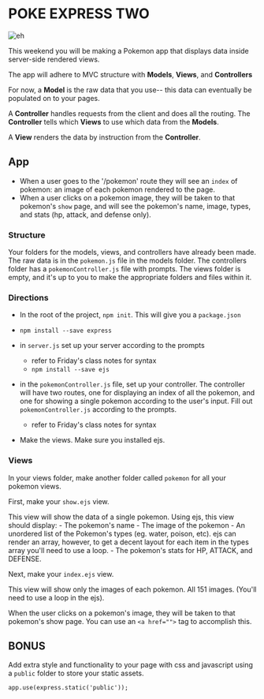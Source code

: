 # POKE EXPRESS TWO

![eh](http://orig10.deviantart.net/54d7/f/2013/265/a/b/w_by_professorlayton22-d6nd2yl.jpg)

This weekend you will be making a Pokemon app that displays data inside server-side rendered views.

The app will adhere to MVC structure with **Models**, **Views**, and **Controllers**

For now, a **Model** is the raw data that you use-- this data can eventually be populated on to your pages.

A **Controller** handles requests from the client and does all the routing. The **Controller** tells which **Views** to use which data from the **Models**.

A **View** renders the data by instruction from the **Controller**.

## App

- When a user goes to the '/pokemon' route they will see an `index` of pokemon: an image of each pokemon rendered to the page.
- When a user clicks on a pokemon image, they will be taken to that pokemon's `show` page, and will see the pokemon's name, image, types, and stats (hp, attack, and defense only).

### Structure

Your folders for the models, views, and controllers have already been made. The raw data is in the `pokemon.js` file in the models folder. The controllers folder has a `pokemonController.js` file with prompts. The views folder is empty, and it's up to you to make the appropriate folders and files within it.


### Directions

- In the root of the project, `npm init`. This will give you a `package.json`
- `npm install --save express`
- in `server.js` set up your server according to the prompts
  - refer to Friday's class notes for syntax
  - `npm install --save ejs`
  
- in the `pokemonController.js` file, set up your controller. The controller will have two routes, one for displaying an index of all the pokemon, and one for showing a single pokemon according to the user's input. Fill out `pokemonController.js` according to the prompts.
  - refer to Friday's class notes for syntax
- Make the views. Make sure you installed ejs.

### Views

In your views folder, make another folder called `pokemon` for all your pokemon views.

First, make your `show.ejs` view.

This view will show the data of a single pokemon. Using ejs, this view should display:
	- The pokemon's name
	- The image of the pokemon
	- An unordered list of the Pokemon's types (eg. water, poison, etc). ejs can render an array, however, to get a decent layout for each item in the types array you'll need to use a loop.
	- The pokemon's stats for HP, ATTACK, and DEFENSE.


Next, make your `index.ejs` view.

This view will show only the images of each pokemon. All 151 images. (You'll need to use a loop in the ejs).

When the user clicks on a pokemon's image, they will be taken to that pokemon's show page. You can use an `<a href="">` tag to accomplish this. 


## BONUS

Add extra style and functionality to your page with css and javascript using a `public` folder to store your static assets.

```
app.use(express.static('public'));
```
 
    